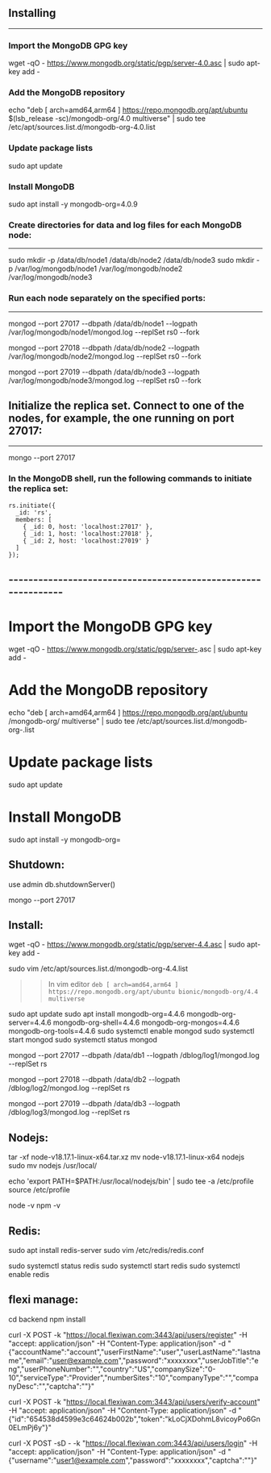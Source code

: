 ## Installing
-------------------------------------------------------

### Import the MongoDB GPG key
wget -qO - https://www.mongodb.org/static/pgp/server-4.0.asc | sudo apt-key add -

### Add the MongoDB repository
echo "deb [ arch=amd64,arm64 ] https://repo.mongodb.org/apt/ubuntu $(lsb_release -sc)/mongodb-org/4.0 multiverse" | sudo tee /etc/apt/sources.list.d/mongodb-org-4.0.list

### Update package lists
sudo apt update

### Install MongoDB
sudo apt install -y mongodb-org=4.0.9


### Create directories for data and log files for each MongoDB node:
--------------------------------------------------------
sudo mkdir -p /data/db/node1 /data/db/node2 /data/db/node3
sudo mkdir -p /var/log/mongodb/node1 /var/log/mongodb/node2 /var/log/mongodb/node3


### Run each node separately on the specified ports:
--------------------------------------------------------

mongod --port 27017 --dbpath /data/db/node1 --logpath /var/log/mongodb/node1/mongod.log --replSet rs0 --fork

mongod --port 27018 --dbpath /data/db/node2 --logpath /var/log/mongodb/node2/mongod.log --replSet rs0 --fork

mongod --port 27019 --dbpath /data/db/node3 --logpath /var/log/mongodb/node3/mongod.log --replSet rs0 --fork

## Initialize the replica set. Connect to one of the nodes, for example, the one running on port 27017:
--------------------------------------------------------
mongo --port 27017

### In the MongoDB shell, run the following commands to initiate the replica set:


```
rs.initiate({
  _id: 'rs',
  members: [
    { _id: 0, host: 'localhost:27017' },
    { _id: 1, host: 'localhost:27018' },
    { _id: 2, host: 'localhost:27019' }
  ]
});
```


## --------------------------------------------------------------

# Import the MongoDB GPG key
wget -qO - https://www.mongodb.org/static/pgp/server-<mongodb-version>.asc | sudo apt-key add -

# Add the MongoDB repository
echo "deb [ arch=amd64,arm64 ] https://repo.mongodb.org/apt/ubuntu <your-ubuntu-version>/mongodb-org/<mongodb-version> multiverse" | sudo tee /etc/apt/sources.list.d/mongodb-org-<mongodb-version>.list

# Update package lists
sudo apt update

# Install MongoDB
sudo apt install -y mongodb-org=<mongodb-version>


## Shutdown:

use admin
db.shutdownServer()

mongo --port 27017



## Install:
wget -qO - https://www.mongodb.org/static/pgp/server-4.4.asc | sudo apt-key add -

sudo vim /etc/apt/sources.list.d/mongodb-org-4.4.list

>> In vim editor
`deb [ arch=amd64,arm64 ] https://repo.mongodb.org/apt/ubuntu bionic/mongodb-org/4.4 multiverse`

sudo apt update
sudo apt install mongodb-org=4.4.6 mongodb-org-server=4.4.6 mongodb-org-shell=4.4.6 mongodb-org-mongos=4.4.6 mongodb-org-tools=4.4.6
sudo systemctl enable mongod
sudo systemctl start mongod
sudo systemctl status mongod


mongod --port 27017 --dbpath /data/db1 --logpath /dblog/log1/mongod.log --replSet rs

mongod --port 27018 --dbpath /data/db2 --logpath /dblog/log2/mongod.log --replSet rs

mongod --port 27019 --dbpath /data/db3 --logpath /dblog/log3/mongod.log --replSet rs


## Nodejs:

tar -xf node-v18.17.1-linux-x64.tar.xz
mv node-v18.17.1-linux-x64 nodejs
sudo mv nodejs /usr/local/

echo 'export PATH=$PATH:/usr/local/nodejs/bin' | sudo tee -a /etc/profile
source /etc/profile


node -v
npm -v

## Redis:

sudo apt install redis-server
sudo vim /etc/redis/redis.conf

sudo systemctl status redis
sudo systemctl start redis
sudo systemctl enable redis

## flexi manage:

cd backend
npm install

curl -X POST -k "https://local.flexiwan.com:3443/api/users/register" -H "accept: application/json" -H "Content-Type: application/json" -d "{\"accountName\":\"account\",\"userFirstName\":\"user\",\"userLastName\":\"lastname\",\"email\":\"user@example.com\",\"password\":\"xxxxxxxx\",\"userJobTitle\":\"eng\",\"userPhoneNumber\":\"\",\"country\":\"US\",\"companySize\":\"0-10\",\"serviceType\":\"Provider\",\"numberSites\":\"10\",\"companyType\":\"\",\"companyDesc\":\"\",\"captcha\":\"\"}"


 curl -X POST -k "https://local.flexiwan.com:3443/api/users/verify-account" -H "accept: application/json" -H "Content-Type: application/json" -d "{\"id\":\"654538d4599e3c64624b002b\",\"token\":\"kLoCjXDohmL8vicoyPo6Gn0ELmPj6y\"}"


curl -X POST -sD - -k "https://local.flexiwan.com:3443/api/users/login" -H "accept: application/json" -H "Content-Type: application/json" -d "{\"username\":\"user1@example.com\",\"password\":\"xxxxxxxx\",\"captcha\":\"\"}"